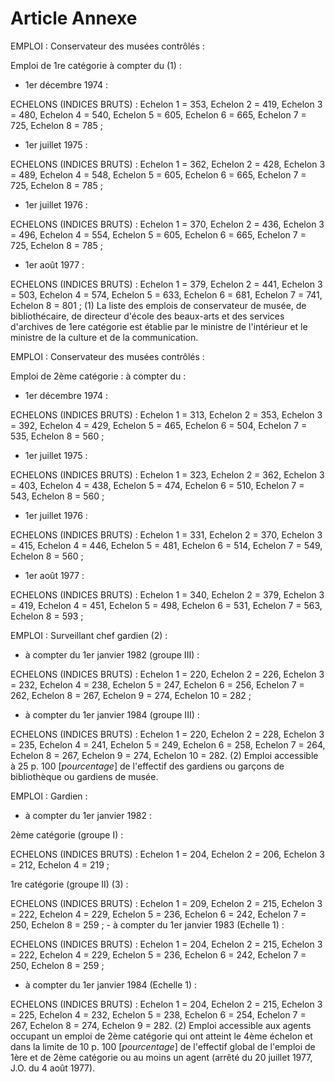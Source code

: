 # Article Annexe

EMPLOI : Conservateur des musées contrôlés :

Emploi de 1re catégorie à compter du (1) :

- 1er décembre 1974 :

ECHELONS (INDICES BRUTS) : Echelon 1 = 353, Echelon 2 = 419,           Echelon 3 = 480, Echelon 4 = 540, Echelon 5 = 605,           Echelon 6 = 665, Echelon 7 = 725, Echelon 8 = 785 ;

- 1er juillet 1975 :

ECHELONS (INDICES BRUTS) : Echelon 1 = 362, Echelon 2 = 428,           Echelon 3 = 489, Echelon 4 = 548, Echelon 5 = 605,           Echelon 6 = 665, Echelon 7 = 725, Echelon 8 = 785 ;

- 1er juillet 1976 :

ECHELONS (INDICES BRUTS) : Echelon 1 = 370, Echelon 2 = 436,           Echelon 3 = 496, Echelon 4 = 554, Echelon 5 = 605,           Echelon 6 = 665, Echelon 7 = 725, Echelon 8 = 785 ;

- 1er août 1977 :

ECHELONS (INDICES BRUTS) : Echelon 1 = 379, Echelon 2 = 441,           Echelon 3 = 503, Echelon 4 = 574, Echelon 5 = 633,           Echelon 6 = 681, Echelon 7 = 741, Echelon 8 = 801 ; (1) La liste des emplois de conservateur de musée, de bibliothécaire, de directeur d'école des beaux-arts et des services d'archives de 1ere catégorie est établie par le ministre de l'intérieur et le ministre de la culture et de la communication.

EMPLOI : Conservateur des musées contrôlés :

Emploi de 2ème catégorie : à compter du :

- 1er décembre 1974 :

ECHELONS (INDICES BRUTS) : Echelon 1 = 313, Echelon 2 = 353,           Echelon 3 = 392, Echelon 4 = 429, Echelon 5 = 465,           Echelon 6 = 504, Echelon 7 = 535, Echelon 8 = 560 ;

- 1er juillet 1975 :

ECHELONS (INDICES BRUTS) : Echelon 1 = 323, Echelon 2 = 362,           Echelon 3 = 403, Echelon 4 = 438, Echelon 5 = 474,           Echelon 6 = 510, Echelon 7 = 543, Echelon 8 = 560 ;

- 1er juillet 1976 :

ECHELONS (INDICES BRUTS) : Echelon 1 = 331, Echelon 2 = 370,           Echelon 3 = 415, Echelon 4 = 446, Echelon 5 = 481,           Echelon 6 = 514, Echelon 7 = 549, Echelon 8 = 560 ;

- 1er août 1977 :

ECHELONS (INDICES BRUTS) : Echelon 1 = 340, Echelon 2 = 379,           Echelon 3 = 419, Echelon 4 = 451, Echelon 5 = 498,           Echelon 6 = 531, Echelon 7 = 563, Echelon 8 = 593 ;

EMPLOI : Surveillant chef gardien (2) :

- à compter du 1er janvier 1982 (groupe III) :

ECHELONS (INDICES BRUTS) : Echelon 1 = 220, Echelon 2 = 226,           Echelon 3 = 232, Echelon 4 = 238, Echelon 5 = 247,           Echelon 6 = 256, Echelon 7 = 262, Echelon 8 = 267,           Echelon 9 = 274, Echelon 10 = 282 ;

- à compter du 1er janvier 1984 (groupe III) :

ECHELONS (INDICES BRUTS) : Echelon 1 = 220, Echelon 2 = 228,           Echelon 3 = 235, Echelon 4 = 241, Echelon 5 = 249,           Echelon 6 = 258, Echelon 7 = 264, Echelon 8 = 267,           Echelon 9 = 274, Echelon 10 = 282. (2) Emploi accessible à 25 p. 100 [*pourcentage*] de l'effectif des gardiens ou garçons de bibliothèque ou gardiens de musée.

EMPLOI : Gardien :

- à compter du 1er janvier 1982 :

2ème catégorie (groupe I) :

ECHELONS (INDICES BRUTS) : Echelon 1 = 204, Echelon 2 = 206,           Echelon 3 = 212, Echelon 4 = 219 ;

1re catégorie (groupe II) (3) :

ECHELONS (INDICES BRUTS) : Echelon 1 = 209, Echelon 2 = 215,           Echelon 3 = 222, Echelon 4 = 229, Echelon 5 = 236,           Echelon 6 = 242, Echelon 7 = 250, Echelon 8 = 259 ;                   - à compter du 1er janvier 1983 (Echelle 1) :

ECHELONS (INDICES BRUTS) : Echelon 1 = 204, Echelon 2 = 215,           Echelon 3 = 222, Echelon 4 = 229, Echelon 5 = 236,           Echelon 6 = 242, Echelon 7 = 250, Echelon 8 = 259 ;

- à compter du 1er janvier 1984 (Echelle 1) :

ECHELONS (INDICES BRUTS) : Echelon 1 = 204, Echelon 2 = 215,           Echelon 3 = 225, Echelon 4 = 232, Echelon 5 = 238,           Echelon 6 = 254, Echelon 7 = 267, Echelon 8 = 274,           Echelon 9 = 282. (2) Emploi accessible aux agents occupant un emploi de 2ème catégorie qui ont atteint le 4ème échelon et dans la limite de 10 p. 100 [*pourcentage*] de l'effectif global de l'emploi de 1ère et de 2ème catégorie ou au moins un agent (arrêté du 20 juillet 1977, J.O. du 4 août 1977).
